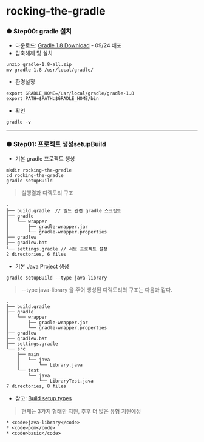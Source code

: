 rocking-the-gradle
==================

### ● Step00: gradle 설치
* 다운로드: [Gradle 1.8 Download](http://www.gradle.org/downloads) - 09/24 배포
* 압축해제 및 설치
```
unzip gradle-1.8-all.zip
mv gradle-1.8 /usr/local/gradle/
```
* 환경설정
```	
export GRADLE_HOME=/usr/local/gradle/gradle-1.8
export PATH=$PATH:$GRADLE_HOME/bin
```
* 확인
```
gradle -v
```

*****

### ● Step01: 프로젝트 생성setupBuild
* 기본 gradle 프로젝트 생성
```
mkdir rocking-the-gradle
cd rocking-the-gradle
gradle setupBuild
```
> 실행결과 디렉토리 구조
<pre><code>.
├── build.gradle  // 빌드 관련 gradle 스크립트
├── gradle
│   └── wrapper
│       ├── gradle-wrapper.jar
│       └── gradle-wrapper.properties
├── gradlew
├── gradlew.bat
└── settings.gradle	// 서브 프로젝트 설정
2 directories, 6 files
</code></pre>

* 기본 Java Project 생성
```
gradle setupBuild --type java-library
```
> --type java-library 을 주어 생성된 디렉토리의 구조는 다음과 같다.
<pre><code>.
├── build.gradle
├── gradle
│   └── wrapper
│       ├── gradle-wrapper.jar
│       └── gradle-wrapper.properties
├── gradlew
├── gradlew.bat
├── settings.gradle
└── src
    ├── main
    │   └── java
    │       └── Library.java
    └── test
        └── java
            └── LibraryTest.java
7 directories, 8 files
</code></pre>

* 참고: [Build setup types](http://www.gradle.org/docs/current/userguide/build_setup_plugin.html)
> 현재는 3가지 형태만 지원, 추후 더 많은 유형 지원예정

	* <code>java-library</code>
    * <code>pom</code>
    * <code>basic</code>
